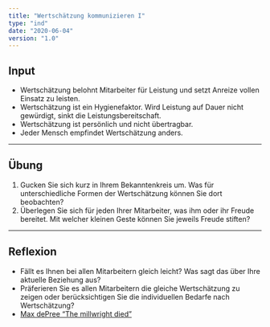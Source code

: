 ```yaml
---
title: "Wertschätzung kommunizieren I"
type: "ind"
date: "2020-06-04"
version: "1.0"
---
```


## Input
* Wertschätzung belohnt Mitarbeiter für Leistung und setzt Anreize vollen Einsatz zu leisten.
* Wertschätzung ist ein Hygienefaktor. Wird Leistung auf Dauer nicht gewürdigt, sinkt die Leistungsbereitschaft.
* Wertschätzung ist persönlich und nicht übertragbar.
* Jeder Mensch empfindet Wertschätzung anders.

___

## Übung
1. Gucken Sie sich kurz in Ihrem Bekanntenkreis um. Was für unterschiedliche Formen der Wertschätzung können Sie dort beobachten?
2. Überlegen Sie sich für jeden Ihrer Mitarbeiter, was ihm oder ihr Freude bereitet. Mit welcher kleinen Geste können Sie jeweils Freude stiften?

___

## Reflexion
* Fällt es Ihnen bei allen Mitarbeitern gleich leicht? Was sagt das über Ihre aktuelle Beziehung aus?
* Präferieren Sie es allen Mitarbeitern die gleiche Wertschätzung zu zeigen oder berücksichtigen Sie die individuellen Bedarfe nach Wertschätzung?
* <a href="https://www.tomcuthbert.com/blog/the-millwright-died-39717" target="_blank">Max dePree “The millwright died”</a>

